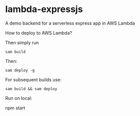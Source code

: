 # lambda-expressjs

A demo backend for a serverless express app in AWS Lambda

How to deploy to AWS Lambda?

Then simply run

```
sam build
```

Then:

```
sam deploy -g
```

For subsequent builds use:

```
sam build && sam deploy
```

Run on local: 

npm start
